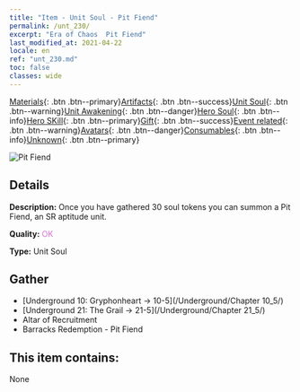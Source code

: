 ```yaml
---
title: "Item - Unit Soul - Pit Fiend"
permalink: /unt_230/
excerpt: "Era of Chaos  Pit Fiend"
last_modified_at: 2021-04-22
locale: en
ref: "unt_230.md"
toc: false
classes: wide
---
```

 [Materials](/Items/){: .btn .btn--primary}[Artifacts](/Items/Artifacts/){: .btn .btn--success}[Unit Soul](/Items/UnitSoul/){: .btn .btn--warning}[Unit Awakening](/Items/UnitAwakening/){: .btn .btn--danger}[Hero Soul](/Items/HeroSoul/){: .btn .btn--info}[Hero SKill](/Items/HeroSkill/){: .btn .btn--primary}[Gift](/Items/Gift/){: .btn .btn--success}[Event related](/Items/Events/){: .btn .btn--warning}[Avatars](/Items/Avatars/){: .btn .btn--danger}[Consumables](/Items/Consumables/){: .btn .btn--info}[Unknown](/Items/Unknown/){: .btn .btn--primary}

 ![Pit Fiend](/images/u/ti_diyulingzhu.jpg)

## Details
 **Description:** Once you have gathered 30 soul tokens you can summon a Pit Fiend, an SR aptitude unit.

 **Quality:** <span style="color: #DA70D6">OK</span>

 **Type:** Unit Soul

## Gather

*    [Underground 10: Gryphonheart -> 10-5](/Underground/Chapter 10_5/) 
*    [Underground 21: The Grail -> 21-5](/Underground/Chapter 21_5/) 
*    Altar of Recruitment 
*    Barracks Redemption - Pit Fiend 

## This item contains:

  None

